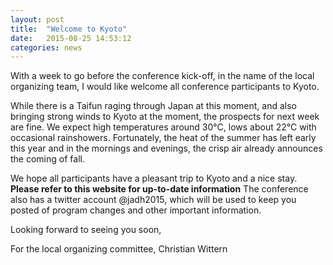 ```yaml
---
layout: post
title:  "Welcome to Kyoto"
date:   2015-08-25 14:53:12
categories: news
---
```


With a week to go before the conference kick-off, in the name of the
local organizing team, I would like welcome all conference
participants to Kyoto.

While there is a Taifun raging through Japan at this moment, and also
bringing strong winds to Kyoto at the moment, the prospects for next
week are fine.  We expect high temperatures around 30°C, lows about
22°C with occasional rainshowers.  Fortunately, the heat of the summer
has left early this year and in the mornings and evenings, the crisp
air already announces the coming of fall.

We hope all participants have a pleasant trip to Kyoto and a nice
stay.  **Please refer to this website for up-to-date information**  The
conference also has a twitter account @jadh2015, which will be
used to keep you posted of program changes and other important
information.

Looking forward to seeing you soon,

For the local organizing committee,  Christian Wittern


